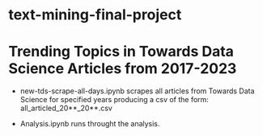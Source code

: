 # text-mining-final-project

# Trending Topics in Towards Data Science Articles from 2017-2023

* new-tds-scrape-all-days.ipynb scrapes all articles from Towards Data Science for specified years producing a csv of the form: all_articled_20**_20**.csv

* Analysis.ipynb runs throught the analysis. 
